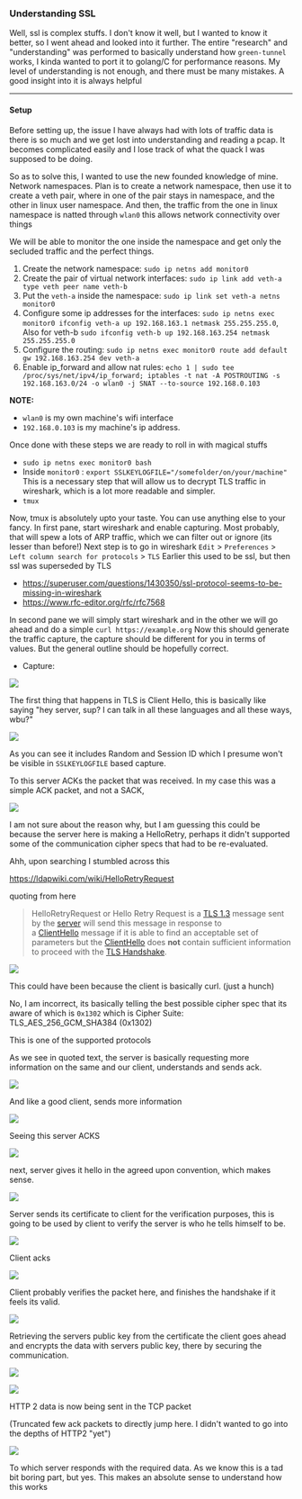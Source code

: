 ### Understanding SSL

Well, ssl is complex stuffs. I don't know it well, but I wanted to know it better, so I went ahead and looked into it further. 
The entire "research" and "understanding" was performed to basically understand how `green-tunnel` works, I kinda wanted to port it to golang/C for performance reasons. 
My level of understanding is not enough, and there must be many mistakes. A good insight into it is always helpful

***

#### Setup

Before setting up, the issue I have always had with lots of traffic data is there is so much and we get lost into understanding and reading a pcap.
It becomes complicated easily and I lose track of what the quack I was supposed to be doing.

So as to solve this, I wanted to use the new founded knowledge of mine. Network namespaces.
Plan is to create a network namespace, then use it to create a veth pair, where in one of the pair stays in namespace, and the other in linux user namespace. And then, the traffic from the one in linux namespace is natted
through `wlan0` this allows network connectivity over things

We will be able to monitor the one inside the namespace and get only the secluded traffic and the perfect things.

1. Create the network namespace: `sudo ip netns add monitor0`
2. Create the pair of virtual network interfaces: `sudo ip link add veth-a type veth peer name veth-b`
3. Put the `veth-a` inside the namespace: `sudo ip link set veth-a netns monitor0`
4. Configure some ip addresses for the interfaces: `sudo ip netns exec monitor0 ifconfig veth-a up 192.168.163.1 netmask 255.255.255.0`, Also for veth-b `sudo ifconfig veth-b up 192.168.163.254 netmask 255.255.255.0`
5. Configure the routing: `sudo ip netns exec monitor0 route add default gw 192.168.163.254 dev veth-a`
6. Enable ip_forward and allow nat rules: `echo 1 | sudo tee /proc/sys/net/ipv4/ip_forward; iptables -t nat -A POSTROUTING -s 192.168.163.0/24 -o wlan0 -j SNAT --to-source 192.168.0.103`

**NOTE:** 

* `wlan0` is my own machine's wifi interface
* `192.168.0.103` is my machine's ip address. 

Once done with these steps we are ready to roll in with magical stuffs

* `sudo ip netns exec monitor0 bash`
* Inside `monitor0` : `export SSLKEYLOGFILE="/somefolder/on/your/machine"` This is a necessary step that will allow us to decrypt TLS traffic in wireshark, which is a lot more readable and simpler.
* `tmux`

Now, tmux is absolutely upto your taste. You can use anything else to your fancy.
In first pane, start wireshark and enable capturing. Most probably, that will spew a lots of ARP traffic, which we can filter out or ignore (its lesser than before!)
Next step is to go in wireshark `Edit` > `Preferences` > `Left column search for protocols` > `TLS` Earlier this used to be ssl, but then ssl was superseded by TLS

* https://superuser.com/questions/1430350/ssl-protocol-seems-to-be-missing-in-wireshark
* https://www.rfc-editor.org/rfc/rfc7568 

In second pane we will simply start wireshark and in the other we will go ahead and do a simple `curl https://example.org`
Now this should generate the traffic capture, the capture should be different for you in terms of values. But the general outline should be hopefully correct. 

* Capture:

![](images/capture0.png)



The first thing that happens in TLS is Client Hello, this is basically like saying "hey server, sup? I can talk in all these languages and all these ways, wbu?"

![](images/hello-client1.png)

As you can see it includes Random and Session ID which I presume won't be visible in `SSLKEYLOGFILE` based capture.

To this server ACKs the packet that was received. In my case this was a simple ACK packet, and not a SACK, 

![](images/server-ack2.png)

I am not sure about the reason why, but I am guessing this could be because the server here is making a HelloRetry, perhaps it didn't supported some of the communication cipher specs that had to be re-evaluated.

Ahh, upon searching I stumbled across this

https://ldapwiki.com/wiki/HelloRetryRequest

quoting from here

> HelloRetryRequest or Hello Retry Request is a [TLS 1.3](https://ldapwiki.com/wiki/TLS%201.3) message sent by the [server](https://ldapwiki.com/wiki/Server) will send this message in response to a [ClientHello](https://ldapwiki.com/wiki/ClientHello) message if it is able to find an acceptable set of parameters but the [ClientHello](https://ldapwiki.com/wiki/ClientHello) does **not** contain sufficient information to proceed with the [TLS Handshake](https://ldapwiki.com/wiki/TLS%20Handshake).



![](images/server-retry-3.png)

This could have been because the client is basically curl. (just a hunch)

No, I am incorrect, its basically telling the best possible cipher spec that its aware of which is `0x1302` which is Cipher Suite: TLS_AES_256_GCM_SHA384 (0x1302)

This is one of the supported protocols 

As we see in quoted text, the server is basically requesting more information on the same and our client, understands and sends ack. 



![](images/client-ack-4.png)



And like a good client, sends more information

![](images/client-info-5.png)



Seeing this server ACKS

![](images/server-response-6.png)



next, server gives it hello in the agreed upon convention, which makes sense.

![](images/server-7.png)

Server sends its certificate to client for the verification purposes, this is going to be used by client to verify the server is who he tells himself to be.

![](images/server-8.png)

Client acks



![](/home/akuma/.config/marktext/images/2022-12-18-21-00-53-image.png)



Client probably verifies the packet here, and finishes the handshake if it feels its valid. 



![](images/client-8.png)

Retrieving the servers public key from the certificate the client goes ahead and encrypts the data with servers public key, there by securing the communication. 

![](images/client-9.png)

![](images/client-10.png)

HTTP 2 data is now being sent in the TCP packet

(Truncated few ack packets to directly jump here. I didn't wanted to go into the depths of HTTP2 "yet")

![](images/client-final.png)

To which server responds with the required data. As we know this is a tad bit boring part, but yes. This makes an absolute sense to understand how this works


